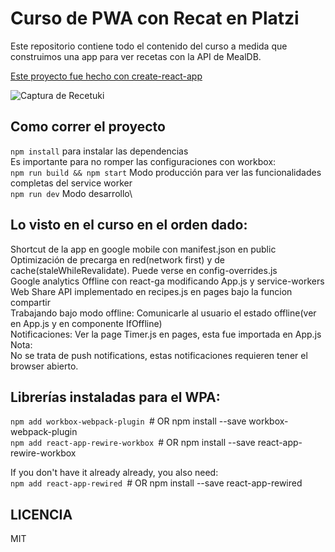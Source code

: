 # Curso de PWA con Recat en Platzi

Este repositorio contiene todo el contenido del curso a medida que construimos una app para ver recetas con la API de MealDB.

[Este proyecto fue hecho con create-react-app](https://www.npmjs.com/package/create-react-app)

![Captura de Recetuki](./.readme-static/captura1.png)

## Como correr el proyecto
`npm install` para instalar las dependencias\
Es importante para no romper las configuraciones con workbox:\
`npm run build && npm start` Modo producción para ver las funcionalidades completas del service worker\
`npm run dev` Modo desarrollo\

## Lo visto en el curso en el orden dado:
Shortcut de la app en google mobile con manifest.json en public\
Optimización de precarga en red(network first) y de cache(staleWhileRevalidate). Puede verse en config-overrides.js\
Google analytics Offline con react-ga modificando App.js y service-workers\
Web Share API implementado en recipes.js en pages bajo la funcion compartir\
Trabajando bajo modo offline: Comunicarle al usuario el estado offline(ver en App.js y en componente IfOffline)\
Notificaciones: Ver la page Timer.js en pages, esta fue importada en App.js\
Nota:\
No se trata de push notifications, estas notificaciones requieren tener el browser abierto.

## Librerías instaladas para el WPA:
`npm add workbox-webpack-plugin `# OR npm install --save workbox-webpack-plugin\
`npm add react-app-rewire-workbox `# OR npm install --save react-app-rewire-workbox

If you don't have it already already, you also need:\
`npm add react-app-rewired `# OR npm install --save react-app-rewired

## LICENCIA
MIT